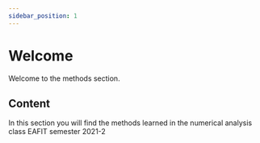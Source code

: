 ```yaml
---
sidebar_position: 1
---
```


# Welcome

Welcome to the methods section.


## Content

In this section you will find the methods learned in the numerical analysis class EAFIT semester 2021-2